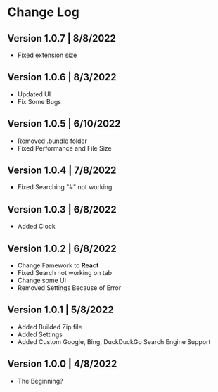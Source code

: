 # Change Log

## Version 1.0.7  | 8/8/2022
* Fixed extension size

## Version 1.0.6  | 8/3/2022
* Updated UI
* Fix Some Bugs

## Version 1.0.5 | 6/10/2022
* Removed .bundle folder
* Fixed Performance and File Size

## Version 1.0.4 | 7/8/2022
* Fixed Searching "#" not working

## Version 1.0.3 | 6/8/2022
* Added Clock

## Version 1.0.2 | 6/8/2022
* Change Famework to **React**
* Fixed Search not working on tab
* Change some UI
* Removed Settings Because of Error

## Version 1.0.1 | 5/8/2022
* Added Builded Zip file
* Added Settings
* Added Custom Google, Bing, DuckDuckGo Search Engine Support

## Version 1.0.0 | 4/8/2022
* The Beginning?
